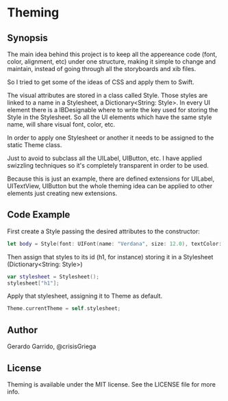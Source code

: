 # Theming

## Synopsis

The main idea behind this project is to keep all the appereance code (font, color, alignment, etc) under one structure, making it simple to change and maintain, instead of going through all the storyboards and xib files.

So I tried to get some of the ideas of CSS and apply them to Swift.

The visual attributes are stored in a class called Style. Those styles are linked to a name in a Stylesheet, a Dictionary<String: Style>.
In every UI element there is a IBDesignable where to write the key used for storing the Style in the Stylesheet. So all the UI elements which have the same style name, will share visual font, color, etc.

In order to apply one Stylesheet or another it needs to be assigned to the static Theme class.

Just to avoid to subclass all the UILabel, UIButton, etc. I have applied swizzling techniques so it's completely transparent in order to be used.

Because this is just an example, there are defined extensions for UILabel, UITextView, UIButton but the whole theming idea can be applied to other elements just creating new extensions.

## Code Example

First create a Style passing the desired attributes to the constructor:
```Swift
let body = Style(font: UIFont(name: "Verdana", size: 12.0), textColor: .gray);
```
Then assign that styles to its id (h1, for instance) storing it in a Stylesheet (Dictionary<String: Style>)
```Swift
var stylesheet = Stylesheet();
stylesheet["h1"];
```

Apply that stylesheet, assigning it to Theme as default.
```Swift
Theme.currentTheme = self.stylesheet;
```

## Author

Gerardo Garrido, @crisisGriega

## License

Theming is available under the MIT license. See the LICENSE file for more info.
